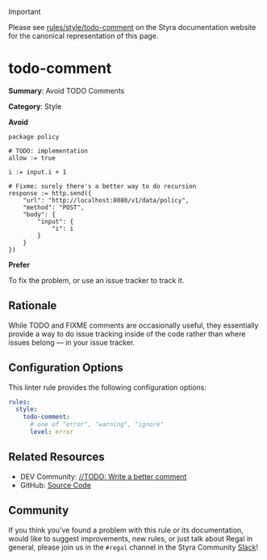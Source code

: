 > [!IMPORTANT]
> Please see [rules/style/todo-comment](https://docs.styra.com/regal/rules/style/todo-comment) on the Styra documentation website for the canonical representation of this page.

# todo-comment

**Summary**: Avoid TODO Comments

**Category**: Style

**Avoid**
```rego
package policy

# TODO: implementation
allow := true

i := input.i + 1

# Fixme: surely there's a better way to do recursion
response := http.send({
    "url": "http://localhost:8080/v1/data/policy",
    "method": "POST",
    "body": {
        "input": {
            "i": i
        }
    }
})
```

**Prefer**

To fix the problem, or use an issue tracker to track it.

## Rationale

While TODO and FIXME comments are occasionally useful, they essentially provide a way to do issue tracking inside of
the code rather than where issues belong — in your issue tracker.

## Configuration Options

This linter rule provides the following configuration options:

```yaml
rules:
  style:
    todo-comment:
      # one of "error", "warning", "ignore"
      level: error
```

## Related Resources

- DEV Community: [//TODO: Write a better comment](https://dev.to/adammc331/todo-write-a-better-comment-4c8c)
- GitHub: [Source Code](https://github.com/StyraInc/regal/blob/main/bundle/regal/rules/style/todo-comment/todo_comment.rego)

## Community

If you think you've found a problem with this rule or its documentation, would like to suggest improvements, new rules,
or just talk about Regal in general, please join us in the `#regal` channel in the Styra Community
[Slack](https://inviter.co/styra)!
